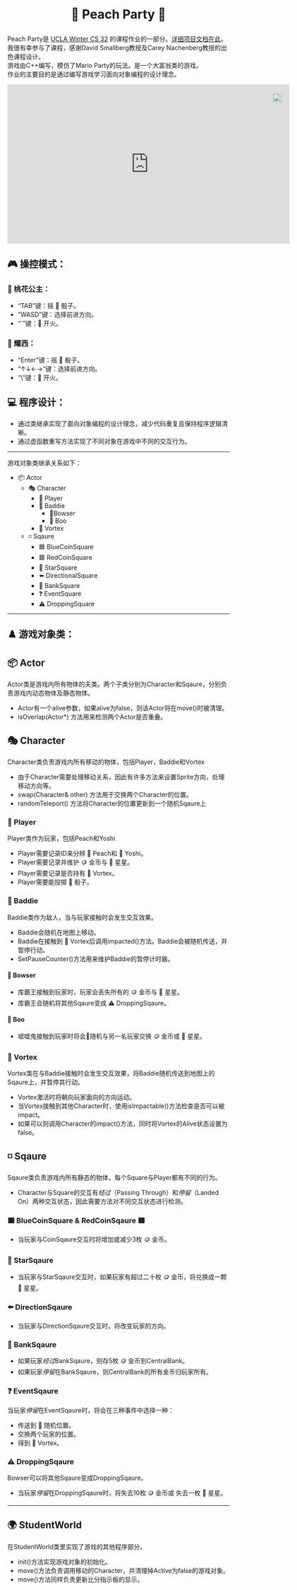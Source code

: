 <h1><p align="center">🎲 Peach Party 🎲</p></h1>

Peach Party是 [UCLA Winter CS 32](http://web.cs.ucla.edu/classes/winter23/cs32/syllabus.html) 的课程作业的一部分。[详细项目文档在此](spec.pdf)。     
我很有幸参与了课程，感谢David Smallberg教授及Carey Nachenberg教授的出色课程设计。  
游戏由C++编写，模仿了Mario Party的玩法。是一个大富翁类的游戏。  
作业的主要目的是通过编写游戏学习面向对象编程的设计理念。  
<div style="position:relative;width:fit-content;height:fit-content;">
            <a style="position:absolute;top:20px;right:1rem;opacity:0.8;" href="https://clipchamp.com/watch/9tvmzCfSlbn?utm_source=embed&utm_medium=embed&utm_campaign=watch">
                <img style="height:22px;" src="https://clipchamp.com/e.svg" alt="Made with Clipchamp" />
            </a>
            <iframe allow="autoplay;" allowfullscreen style="border:none" src="https://clipchamp.com/watch/9tvmzCfSlbn/embed" width="640" height="360"></iframe>
        </div>

## 🎮 操控模式：

### 👸 桃花公主：    
- “TAB”键：摇 🎲 骰子。   
- “WASD”键：选择前进方向。   
- “`”键：🚀 开火。   

### 🦕 耀西：    
- “Enter”键：摇 🎲 骰子。     
- “↑↓←→”键：选择前进方向。   
- “\”键：🚀 开火。

## 💻 程序设计：

- 通过类继承实现了面向对象编程的设计理念，减少代码重复且保持程序逻辑清晰。
- 通过虚函数重写方法实现了不同对象在游戏中不同的交互行为。

---

游戏对象类继承关系如下：

- 📦 Actor  
  - 🎭 Character  
    - 🦸 Player  
    - 🦹 Baddie
      - 👹Bowser
      - 👻 Boo
    - 🚀 Vortex
  - ◽️ Sqaure
    - 🟦 BlueCoinSquare
    - 🟥 RedCoinSquare
    - 🌟 StarSquare
    - ⬅️ DirectionalSquare
    - 🏦 BankSquare
    - ❓ EventSquare
    - ⚠️ DroppingSquare

---

## ♟️ 游戏对象类：

## 📦 Actor

Actor类是游戏内所有物体的夫类。两个子类分别为Character和Sqaure，分别负责游戏内动态物体及静态物体。
- Actor有一个alive参数，如果alive为false，则该Actor将在move()时被清理。
- isOverlap(Actor\*) 方法用来检测两个Actor是否重叠。

## 🎭 Character

Character类负责游戏内所有移动的物体，包括Player，Baddie和Vortex
- 由于Character需要处理移动关系，因此有许多方法来设置Sprite方向，处理移动方向等。
- swap(Character& other) 方法用于交换两个Character的位置。
- randomTeleport() 方法将Character的位置更新到一个随机Sqaure上

### 🦸 Player

Player类作为玩家，包括Peach和Yoshi
- Player需要记录ID来分辨 👸 Peach和 🦕 Yoshi。
- Player需要记录并维护 🪙 金币与 🌟 星星。
- Player需要记录是否持有 🚀 Vortex。
- Player需要能投掷 🎲 骰子。

### 🦹 Baddie

Baddie类作为敌人，当与玩家接触时会发生交互效果。
- Baddie会随机在地图上移动。
- Baddie在接触到 🚀 Vortex后调用impacted()方法。Baddie会被随机传送，并暂停行动。
- SetPauseCounter()方法用来维护Baddie的暂停计时器。

#### 👹 Bowser
- 库霸王接触到玩家时，玩家会丢失所有的 🪙 金币与 🌟 星星。
- 库霸王会随机将其他Sqaure变成 ⚠️ DroppingSqaure。

#### 👻 Boo
- 嘘嘘鬼接触到玩家时将会🎲随机与另一名玩家交换 🪙 金币或 🌟 星星。

### 🚀 Vortex
Vortex类在与Baddie接触时会发生交互效果，将Baddie随机传送到地图上的Sqaure上，并暂停其行动。
- Vortex激活时将朝向玩家面向的方向运动。
- 当Vortex接触到其他Character时，使用isImpactable()方法检查是否可以被impact。
- 如果可以则调用Character的impact()方法，同时将Vortex的Alive状态设置为false。

## ◽️ Sqaure
Sqaure类负责游戏内所有静态的物体，每个Square与Player都有不同的行为。
- Character与Square的交互有*经过*（Passing Through）和*停留*（Landed On）两种交互状态，因此需要方法对不同交互状态进行检测。

### 🟦 BlueCoinSquare & RedCoinSqaure 🟥

- 当玩家与CoinSqaure交互时将增加或减少3枚 🪙 金币。

### 🌟 StarSqaure

- 当玩家与StarSqaure交互时，如果玩家有超过二十枚 🪙 金币，将兑换成一颗 🌟 星星。

### ⬅️ DirectionSqaure

- 当玩家与DirectionSqaure交互时，将改变玩家的方向。

### 🏦 BankSqaure

- 如果玩家*经过*BankSqaure，则存5枚 🪙 金币到CentralBank。
- 如果玩家*停留*在BankSqaure，则CentralBank的所有金币归玩家所有。

### ❓ EventSqaure

当玩家*停留*在EventSqaure时，将会在三种事件中选择一种：
- 传送到 🎲 随机位置。
- 交换两个玩家的位置。
- 得到 🚀 Vortex。

### ⚠️ DroppingSqaure

Bowser可以将其他Sqaure变成DroppingSqaure。
- 当玩家*停留*在DroppingSqaure时，将失去10枚 🪙 金币或 失去一枚 🌟 星星。

---

## 🌍 StudentWorld

在StudentWorld类里实现了游戏的其他程序部分。
- init()方法实现游戏对象的初始化。
- move()方法负责调用移动的Character，并清理掉Active为false的游戏对象。
- move()方法同样负责更新比分指示板的显示。


